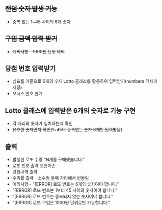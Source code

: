 ## ~~랜덤 숫자 발생 기능~~
* ~~중복 없는 1~45 사이의 6개 숫자~~
## ~~구입 금액 입력 받기~~
* ~~예외사항 - 1000원 단위 예외~~
## 당첨 번호 입력받기
* 쉼표를 기준으로 6개의 숫자 Lotto 클래스를 활용하여 입력받기(numbers 객체에 저장)
* 보너스 번호 한개
## Lotto 클래스에 입력받은 6개의 숫자로 기능 구현
* 각 자리의 숫자가 일치하는지 확인
* ~~유효한 숫자인지 확인(1~45의 중복없는 숫자 6개만 입력받음)~~
## 출력
* 발행한 로또 수량 "N개를 구매했습니다."
* 로또 번호 출력 오름차순
* 당첨내역 출력
* 수익률 출력 - 소수점 둘째 자리에서 반올림
* 예외사항 - "[ERROR] 로또 번호는 6개의 숫자여야 합니다."
* "[ERROR] 로또 번호는 1부터 45 사이의 숫자여야 합니다."
* "[ERROR] 로또 번호는 중복되지 않는 숫자여야 합니다."
* "[ERROR] 로또 구입은 1000원 단위로만 가능합니다."